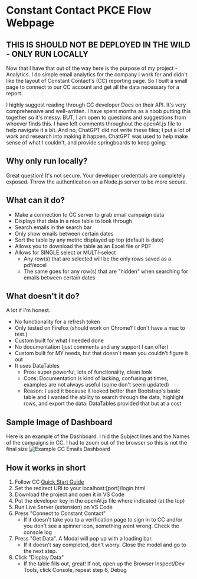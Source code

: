 # Constant Contact PKCE Flow Webpage

## THIS IS SHOULD NOT BE DEPLOYED IN THE WILD - ONLY RUN LOCALLY
Now that I have that out of the way here is the purpose of my project - Analytics.
I do simple email analytics for the company I work for and didn't like the layout of Constant Contact's (CC) reporting page. So I built a small page to connect to our CC account and get all the data necessary for a report. 

I highly suggest reading through CC developer Docs on their API. It's very comprehensive and well-written. I have spent months as a noob putting this together so it's messy. BUT, I am open to questions and suggestions from whoever finds this. 
I have left comments throughout the openAI.js file to help navigate it a bit. And no, ChatGPT did not write these files; I put a lot of work and research into making it happen. ChatGPT was used to help make sense of what I couldn't, and provide springboards to keep going.

## Why only run locally?
Great question! It's not secure. Your developer credentials are completely exposed. Throw the authentication on a Node.js server to be more secure. 

## What can it do?
- Make a connection to CC server to grab email campaign data
- Displays that data in a nice table to look through
- Search emails in the search bar
- Only show emails between certain dates
- Sort the table by any metric displayed up top (default is date)
- Allows you to download the table as an Excel file or PDF
- Allows for SINGLE select or MULTI-select
	- Any row(s) that are selected will be the only rows saved as a pdf/excel
	- The same goes for any row(s) that are "hidden" when searching for emails between certain dates

## What doesn't it do?
A lot if I'm honest.
- No functionality for a refresh token
- Only tested on Firefox (should work on Chrome? I don't have a mac to test.)
- Custom built for what I needed done
- No documentation (just comments and any support I can offer)
- Custom built for MY needs, but that doesn't mean you couldn't figure it out
- It uses DataTables 
  - Pros: super powerful, lots of functionality, clean look
  - Cons: Documentation is kind of lacking, confusing at times, examples are not always useful (some don't seem updated)
  - Reason: I used it because it looked better than Bootstrap's basic table and I wanted the ability to search through the data, highlight rows, and export the data. DataTables provided that but at a cost
## Sample Image of Dashboard
Here is an example of the Dashboard. I hid the Subject lines and the Names of the campaigns in CC. I had to zoom out of the browser so this is not the final size
![Example CC Emails Dashboard](https://github.com/donconn3/constant-contact-oauth2-pkce-flow/assets/68608283/34666e68-d7a6-4d04-b373-3e959682d618)

## How it works in short
1. Follow CC [Quick Start Guide](https://developer.constantcontact.com/api_guide/getting_started.html)
2. Set the redirect URI to your localhost:[port]/login.html
3. Download the project and open it in VS Code
4. Put the developer key in the openAI.js file where indicated (at the top)
5. Run Live Server (extension) on VS Code
6. Press "Connect to Constant Contact"
   - If it doesn't take you to a verification page to sign in to CC and/or you don't see a spinner icon, something went wrong. Check the console log
7. Press "Get Data". A Modal will pop up with a loading bar.
	- If it doesn't say completed, don't worry. Close the model and go to the next step.
8. Click "Display Data"
	- If the table fills out, great! If not, open up the Browser Inspect/Dev Tools, click Console, repeat step 6, Debug
